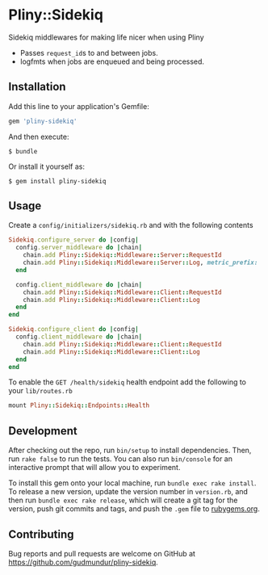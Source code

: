 # Pliny::Sidekiq

Sidekiq middlewares for making life nicer when using Pliny

 - Passes `request_id`s to and between jobs.
 - logfmts when jobs are enqueued and being processed.

## Installation

Add this line to your application's Gemfile:

```ruby
gem 'pliny-sidekiq'
```

And then execute:

    $ bundle

Or install it yourself as:

    $ gem install pliny-sidekiq

## Usage

Create a `config/initializers/sidekiq.rb` and with the following contents

```ruby
Sidekiq.configure_server do |config|
  config.server_middleware do |chain|
    chain.add Pliny::Sidekiq::Middleware::Server::RequestId
    chain.add Pliny::Sidekiq::Middleware::Server::Log, metric_prefix: 'my-app'
  end

  config.client_middleware do |chain|
    chain.add Pliny::Sidekiq::Middleware::Client::RequestId
    chain.add Pliny::Sidekiq::Middleware::Client::Log
  end
end

Sidekiq.configure_client do |config|
  config.client_middleware do |chain|
    chain.add Pliny::Sidekiq::Middleware::Client::RequestId
    chain.add Pliny::Sidekiq::Middleware::Client::Log
  end
end
```

To enable the `GET /health/sidekiq` health endpoint add the following to your `lib/routes.rb`

```ruby
mount Pliny::Sidekiq::Endpoints::Health
```

## Development

After checking out the repo, run `bin/setup` to install dependencies. Then, run `rake false` to run the tests. You can also run `bin/console` for an interactive prompt that will allow you to experiment.

To install this gem onto your local machine, run `bundle exec rake install`. To release a new version, update the version number in `version.rb`, and then run `bundle exec rake release`, which will create a git tag for the version, push git commits and tags, and push the `.gem` file to [rubygems.org](https://rubygems.org).

## Contributing

Bug reports and pull requests are welcome on GitHub at https://github.com/gudmundur/pliny-sidekiq.

